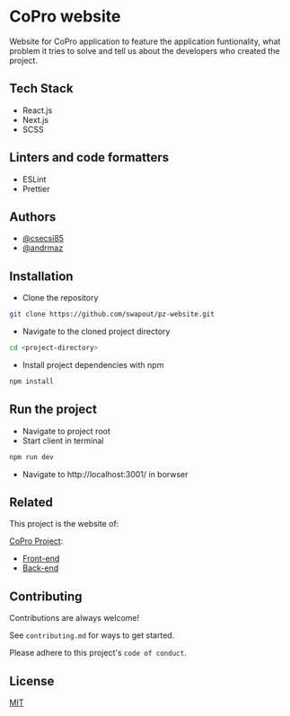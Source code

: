 
# CoPro website

Website for CoPro application to feature the application funtionality, what problem it tries to solve and tell us about the developers who created the project.

## Tech Stack

- React.js
- Next.js
- SCSS

## Linters and code formatters

- ESLint
- Prettier
## Authors

- [@csecsi85](https://github.com/Csecsi85)
- [@andrmaz](https://github.com/andrmaz)
## Installation

- Clone the repository

```bash
git clone https://github.com/swapout/pz-website.git
```

- Navigate to the cloned project directory
```bash
cd <project-directory>
```

- Install project dependencies with npm

```bash
npm install
```

## Run the project

- Navigate to project root
- Start client in terminal
```bash
npm run dev
```
- Navigate to http://localhost:3001/ in borwser
## Related

This project is the website of:

[CoPro Project](https://github.com/swapout):
- [Front-end](https://github.com/swapout/client)
- [Back-end](https://github.com/swapout/server-postgres)

  
## Contributing

Contributions are always welcome!

See `contributing.md` for ways to get started.

Please adhere to this project's `code of conduct`.

  
## License

[MIT](https://choosealicense.com/licenses/mit/)

  